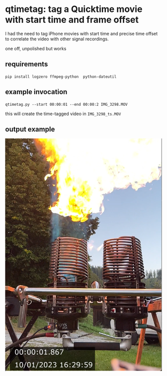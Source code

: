# qtimetag: tag a Quicktime movie with start time and frame offset

I had the need to tag iPhone movies with start time and precise time offset to correlate the video with other signal recordings.

one off, unpolished but works

## requirements

`pip install logzero ffmpeg-python  python-dateutil`

## example invocation
`qtimetag.py --start 00:00:01 --end 00:00:2 IMG_3298.MOV`

this will create the time-tagged video in `IMG_3298_ts.MOV`

## output example
![Alt text](doc/image.png)
